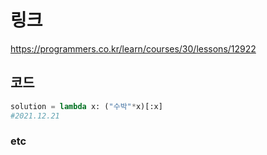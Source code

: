 # 링크
https://programmers.co.kr/learn/courses/30/lessons/12922

## 코드
```python
solution = lambda x: ("수박"*x)[:x]
#2021.12.21
```

### etc
